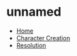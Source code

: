 <!-- system/_sidebar.md -->

# unnamed

- [Home](README.md)
- [Character Creation](CCSummary.md)
- [Resolution](HBCore.md)
